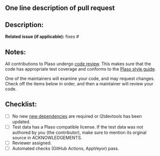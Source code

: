 ## One line description of pull request



## Description:


**Related issue (if applicable):** fixes #<plaso issue number here>

## Notes:
All contributions to Plaso undergo [code review](https://github.com/log2timeline/l2tdocs/blob/main/process/Code%20review%20process.asciidoc).
This makes sure that the code has appropriate test coverage and conforms to the
[Plaso style guide](https://plaso.readthedocs.io/en/latest/sources/developer/Style-guide.html).

One of the maintainers will examine your code, and may request changes. Check off the items below in
order, and then a maintainer will review your code.

## Checklist:
* [ ] No new [new dependencies](https://plaso.readthedocs.io/en/latest/sources/developer/Adding-a-new-dependency.html) are required or l2tdevtools has been updated.
* [ ] Test data has a Plaso compatible license. If the test data was not authored by you (the contributor), make sure to mention its orginal source in ACKNOWLEDGEMENTS.
* [ ] Reviewer assigned.
* [ ] Automated checks (GitHub Actions, AppVeyor) pass.
